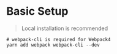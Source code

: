 # Basic Setup

> Local installation is recommended

```
# webpack-cli is required for Webpack4
yarn add webpack webpack-cli --dev
```
